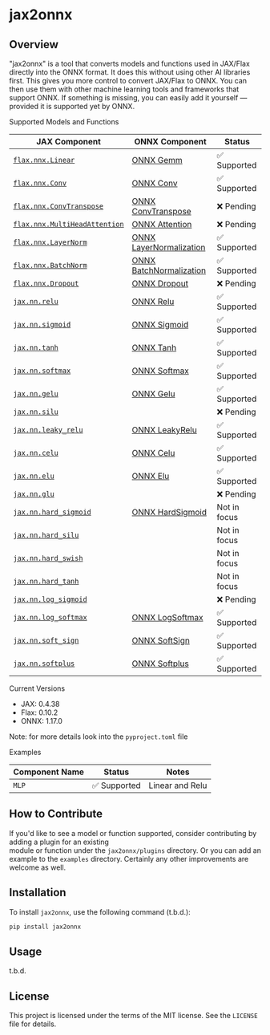 # jax2onnx

## Overview
"jax2onnx" is a tool that converts models and functions used in JAX/Flax directly into the ONNX format. 
It does this without using other AI libraries first. This gives you more control to convert JAX/Flax to ONNX. 
You can then use them with other machine learning tools and frameworks that support ONNX. If something is missing, 
you can easily add it yourself — provided it is supported yet by ONNX.

Supported Models and Functions

| JAX Component                                                                                                   | ONNX Component                                                                                 | Status       |
|------------------------------------------------------------------------------------------------------------------|------------------------------------------------------------------------------------------------|--------------|
| [`flax.nnx.Linear`](https://flax.readthedocs.io/en/latest/api_reference/flax.nnx/nn/linear.html#flax.nnx.Linear) | [ONNX Gemm](https://onnx.ai/onnx/operators/onnx__Gemm.html#gemm-13)                            | ✅ Supported  |
| [`flax.nnx.Conv`](https://flax.readthedocs.io/en/latest/api_reference/flax.nnx/nn/conv.html#flax.nnx.Conv)       | [ONNX Conv](https://onnx.ai/onnx/operators/onnx__Conv.html#conv-11)                            | ✅ Supported  |
| [`flax.nnx.ConvTranspose`](https://flax.readthedocs.io/en/latest/api_reference/flax.nnx/nn/conv.html#flax.nnx.ConvTranspose) | [ONNX ConvTranspose](https://onnx.ai/onnx/operators/onnx__ConvTranspose.html#convtranspose-11) | ❌ Pending    |
| [`flax.nnx.MultiHeadAttention`](https://flax.readthedocs.io/en/latest/api_reference/flax.nnx/nn/attention.html#flax.nnx.MultiHeadAttention) | [ONNX Attention](https://onnx.ai/onnx/operators/onnx__Attention.html)                          | ❌ Pending    |
| [`flax.nnx.LayerNorm`](https://flax.readthedocs.io/en/latest/api_reference/flax.nnx/nn/normalization.html#flax.nnx.LayerNorm) | [ONNX LayerNormalization](https://onnx.ai/onnx/operators/onnx__LayerNormalization.html)        | ✅ Supported  |
| [`flax.nnx.BatchNorm`](https://flax.readthedocs.io/en/latest/api_reference/flax.nnx/nn/normalization.html#flax.nnx.BatchNorm) | [ONNX BatchNormalization](https://onnx.ai/onnx/operators/onnx__BatchNormalization.html)        | ✅ Supported  |
| [`flax.nnx.Dropout`](https://flax.readthedocs.io/en/latest/api_reference/flax.nnx/nn/dropout.html#flax.nnx.Dropout) | [ONNX Dropout](https://onnx.ai/onnx/operators/onnx__Dropout.html)                              | ❌ Pending    |
| [`jax.nn.relu`](https://jax.readthedocs.io/en/latest/jax.nn.html#jax.nn.relu)                                     | [ONNX Relu](https://onnx.ai/onnx/operators/onnx__Relu.html#relu-6)                             | ✅ Supported  |
| [`jax.nn.sigmoid`](https://jax.readthedocs.io/en/latest/jax.nn.html#jax.nn.sigmoid)                               | [ONNX Sigmoid](https://onnx.ai/onnx/operators/onnx__Sigmoid.html#sigmoid-6)                    | ✅ Supported  |
| [`jax.nn.tanh`](https://jax.readthedocs.io/en/latest/jax.nn.html#jax.nn.tanh)                                     | [ONNX Tanh](https://onnx.ai/onnx/operators/onnx__Tanh.html#tanh-6)                             | ✅ Supported  |
| [`jax.nn.softmax`](https://jax.readthedocs.io/en/latest/jax.nn.html#jax.nn.softmax)                               | [ONNX Softmax](https://onnx.ai/onnx/operators/onnx__Softmax.html#softmax-13)                   | ✅ Supported  |
| [`jax.nn.gelu`](https://jax.readthedocs.io/en/latest/jax.nn.html#jax.nn.gelu)                                     | [ONNX Gelu](https://onnx.ai/onnx/operators/onnx__Gelu.html#gelu)                               | ✅ Supported  |
| [`jax.nn.silu`](https://jax.readthedocs.io/en/latest/jax.nn.html#jax.nn.silu)                                     |                                                                                                | ❌ Pending    |
| [`jax.nn.leaky_relu`](https://jax.readthedocs.io/en/latest/jax.nn.html#jax.nn.leaky_relu)                         | [ONNX LeakyRelu](https://onnx.ai/onnx/operators/onnx__LeakyRelu.html#leakyrelu-6)              | ✅ Supported  |
| [`jax.nn.celu`](https://jax.readthedocs.io/en/latest/jax.nn.html#jax.nn.celu)                                     | [ONNX Celu](https://onnx.ai/onnx/operators/onnx__Celu.html)                                    | ✅ Supported  |
| [`jax.nn.elu`](https://jax.readthedocs.io/en/latest/jax.nn.html#jax.nn.elu)                                       | [ONNX Elu](https://onnx.ai/onnx/operators/onnx__Elu.html)                                      | ✅ Supported  |
| [`jax.nn.glu`](https://jax.readthedocs.io/en/latest/jax.nn.html#jax.nn.glu)                                       |                                                                                                | ❌ Pending    |
| [`jax.nn.hard_sigmoid`](https://jax.readthedocs.io/en/latest/jax.nn.html#jax.nn.hard_sigmoid)                     | [ONNX HardSigmoid](https://onnx.ai/onnx/operators/onnx__HardSigmoid.html)                      | Not in focus |
| [`jax.nn.hard_silu`](https://jax.readthedocs.io/en/latest/jax.nn.html#jax.nn.hard_silu)                           |                                                                                                | Not in focus |
| [`jax.nn.hard_swish`](https://jax.readthedocs.io/en/latest/jax.nn.html#jax.nn.hard_swish)                         |                                                                                                | Not in focus |
| [`jax.nn.hard_tanh`](https://jax.readthedocs.io/en/latest/jax.nn.html#jax.nn.hard_tanh)                           |                                                                                                | Not in focus |
| [`jax.nn.log_sigmoid`](https://jax.readthedocs.io/en/latest/jax.nn.html#jax.nn.log_sigmoid)                       |                                                                                                | ❌ Pending    |
| [`jax.nn.log_softmax`](https://jax.readthedocs.io/en/latest/jax.nn.html#jax.nn.log_softmax)                       | [ONNX LogSoftmax](https://onnx.ai/onnx/operators/onnx__LogSoftmax.html)                        | ✅ Supported  |
| [`jax.nn.soft_sign`](https://jax.readthedocs.io/en/latest/jax.nn.html#jax.nn.soft_sign)                           | [ONNX SoftSign](https://onnx.ai/onnx/operators/onnx__Softsign.html)                            | ✅ Supported  |
| [`jax.nn.softplus`](https://jax.readthedocs.io/en/latest/jax.nn.html#jax.nn.softplus)                             | [ONNX Softplus](https://onnx.ai/onnx/operators/onnx__Softplus.html)                            | ✅ Supported  |

Current Versions
* JAX: 0.4.38
* Flax: 0.10.2
* ONNX: 1.17.0

Note: for more details look into the `pyproject.toml` file

Examples

 | Component Name | Status      | Notes           |
 |----------------|-------------|-----------------|
 | `MLP`          | ✅ Supported | Linear and Relu |

## How to Contribute

If you'd like to see a model or function supported, consider contributing by adding a plugin for an existing   
module or function under the `jax2onnx/plugins` directory. Or you can add an example to the `examples` directory. 
Certainly any other improvements are welcome as well.

## Installation

To install `jax2onnx`, use the following command (t.b.d.):

```bash
pip install jax2onnx  
```

## Usage
t.b.d.
 

## License

This project is licensed under the terms of the MIT license. See the `LICENSE` file for details.

